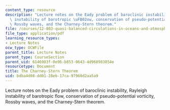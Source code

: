 ```yaml
---
content_type: resource
description: "Lecture notes on the Eady problem of baroclinic instability, Rayleigh\
  \ instability of barotropic \uFB02ow, conservation of pseudo-potential vorticity,\
  \ Rossby waves, and the Charney-Stern theorem."
file: /courses/12-803-quasi-balanced-circulations-in-oceans-and-atmospheres-fall-2009/bdba4d08dd0128eb17ca97960d2aa5a9_MIT12_803F09_lec20.pdf
file_type: application/pdf
learning_resource_types:
- Lecture Notes
ocw_type: OCWFile
parent_title: Lecture Notes
parent_type: CourseSection
parent_uid: 6146903f-0e96-b853-0643-4d968983054e
resourcetype: Document
title: The Charney-Stern Theorem
uid: bdba4d08-dd01-28eb-17ca-97960d2aa5a9
---
```

Lecture notes on the Eady problem of baroclinic instability, Rayleigh instability of barotropic ﬂow, conservation of pseudo-potential vorticity, Rossby waves, and the Charney-Stern theorem.

